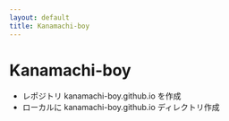 ```yaml
---
layout: default
title: Kanamachi-boy
---
```

# Kanamachi-boy

* レポジトリ kanamachi-boy.github.io を作成
* ローカルに kanamachi-boy.github.io ディレクトリ作成

